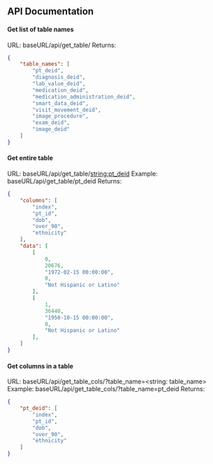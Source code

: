 ## API Documentation

#### Get list of table names
URL: baseURL/api/get_table/
Returns:
```json
{
    "table_names": [
        "pt_deid",
        "diagnosis_deid",
        "lab_value_deid",
        "medication_deid",
        "medication_administration_deid",
        "smart_data_deid",
        "visit_movement_deid",
        "image_procedure",
        "exam_deid",
        "image_deid"
    ]
}
```

#### Get entire table
URL: baseURL/api/get_table/<string:pt_deid>
Example: baseURL/api/get_table/pt_deid
Returns:
```json
{
    "columns": [
        "index",
        "pt_id",
        "dob",
        "over_90",
        "ethnicity"
    ],
    "data": [
        [
            0,
            20676,
            "1972-02-15 00:00:00",
            0,
            "Not Hispanic or Latino"
        ],
        [
            1,
            36440,
            "1950-10-15 00:00:00",
            0,
            "Not Hispanic or Latino"
        ],
    ]
}
```

#### Get columns in a table
URL: baseURL/api/get_table_cols/?table_name=<string: table_name>
Example: baseURL/api/get_table_cols/?table_name=pt_deid
Returns:
```json
{
    "pt_deid": [
        "index",
        "pt_id",
        "dob",
        "over_90",
        "ethnicity"
    ]
}
```

